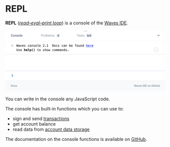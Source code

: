 # REPL

**REPL** ([_read–eval–print loop_](https://en.wikipedia.org/wiki/Read%E2%80%93eval%E2%80%93print_loop)) is a console of the [Waves IDE](/en/building-apps/smart-contracts/tools/waves-ide).

![](./_assets/repl.png)

You can write in the console any JavaScript code.

The console has built-in functions which you can use to:

* sign and send [transactions](/en/blockchain/transaction/)
* get account balance
* read data from [account data storage](/en/blockchain/account/account-data-storage)

The documentation on the console functions is available on [GitHub](https://wavesplatform.github.io/js-test-env).
